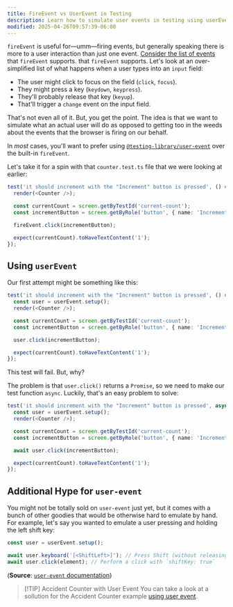 ```yaml
---
title: FireEvent vs UserEvent in Testing
description: Learn how to simulate user events in testing using userEvent.
modified: 2025-04-26T09:57:39-06:00
---
```


`fireEvent` is useful for—umm—firing events, but generally speaking there is more to a user interaction than just one event. [Consider the list of events](fire-event-events.md) that `fireEvent` supports. that `fireEvent` supports. Let's look at an over-simplified list of what happens when a user types into an `input` field:

- The user might click to focus on the field (`click`, `focus`).
- They might press a key (`keydown`, `keypress`).
- They'll probably release that key (`keyup`).
- That'll trigger a `change` event on the input field.

That's not even all of it. But, you get the point. The idea is that we want to simulate what an actual user will do as opposed to getting too in the weeds about the events that the browser is firing on our behalf.

In _most_ cases, you'll want to prefer using [`@testing-library/user-event`](https://www.npmjs.com/package/@testing-library/user-event) over the built-in `fireEvent`.

Let's take it for a spin with that `counter.test.ts` file that we were looking at earlier:

```ts
test('it should increment with the "Increment" button is pressed', () => {
  render(<Counter />);

  const currentCount = screen.getByTestId('current-count');
  const incrementButton = screen.getByRole('button', { name: 'Increment' });

  fireEvent.click(incrementButton);

  expect(currentCount).toHaveTextContent('1');
});
```

## Using `userEvent`

Our first attempt might be something like this:

```ts
test('it should increment with the "Increment" button is pressed', () => {
  const user = userEvent.setup();
  render(<Counter />);

  const currentCount = screen.getByTestId('current-count');
  const incrementButton = screen.getByRole('button', { name: 'Increment' });

  user.click(incrementButton);

  expect(currentCount).toHaveTextContent('1');
});
```

This test will fail. But, why?

The problem is that `user.click()` returns a `Promise`, so we need to make our test function `async`. Luckily, that's an easy problem to solve:

```ts
test('it should increment with the "Increment" button is pressed', async () => {
  const user = userEvent.setup();
  render(<Counter />);

  const currentCount = screen.getByTestId('current-count');
  const incrementButton = screen.getByRole('button', { name: 'Increment' });

  await user.click(incrementButton);

  expect(currentCount).toHaveTextContent('1');
});
```

## Additional Hype for `user-event`

You might not be totally sold on `user-event` just yet, but it comes with a bunch of other goodies that would be otherwise hard to emulate by hand. For example, let's say you wanted to emulate a user pressing and holding the left shift key:

```ts
const user = userEvent.setup();

await user.keyboard('[<ShiftLeft>]'); // Press Shift (without releasing it)
await user.click(element); // Perform a click with `shiftKey: true`
```

(**Source**: [`user-event` documentation](https://testing-library.com/docs/user-event/setup#starting-a-session-per-setup))

> [!TIP] Accident Counter with User Event
> You can take a look at a sollution for the Accident Counter example [using user event](accident-counter-with-user-event.md).
